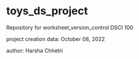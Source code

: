 # toys_ds_project
Repository for worksheet_version_control DSCI 100

project creation data: October 08, 2022

author: Harsha Chhetri
